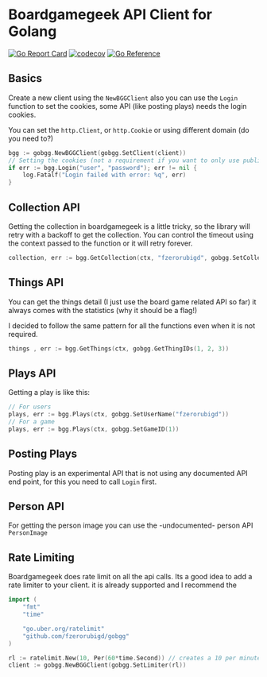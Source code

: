 Boardgamegeek API Client for Golang
===
[![Go Report Card](https://goreportcard.com/badge/github.com/fzerorubigd/gobgg)](https://goreportcard.com/report/github.com/fzerorubigd/gobgg)
[![codecov](https://codecov.io/gh/fzerorubigd/gobgg/branch/master/graph/badge.svg?token=G7VH4EDM0Y)](https://codecov.io/gh/fzerorubigd/gobgg)
[![Go Reference](https://pkg.go.dev/badge/github.com/fzerorubigd/gobgg.svg)](https://pkg.go.dev/github.com/fzerorubigd/gobgg)

Basics
---
Create a new client using the `NewBGGClient` also you can use the `Login` function 
to set the cookies, some API (like posting plays) needs the login cookies. 

You can set the `http.Client`, or `http.Cookie` or using different domain (do you need to?)

```go
bgg := gobgg.NewBGGClient(gobgg.SetClient(client))
// Setting the cookies (not a requirement if you want to only use public API)
if err := bgg.Login("user", "password"); err != nil {
	log.Fatalf("Login failed with error: %q", err)	
}
```
Collection API
---
Getting the collection in boardgamegeek is a little tricky, so the library will retry with a backoff
to get the collection. You can control the timeout using the context passed to the function 
or it will retry forever. 

```go 
collection, err := bgg.GetCollection(ctx, "fzerorubigd", gobgg.SetCollectionTypes(gobgg.CollectionTypeOwn))
```

Things API
---
You can get the things detail (I just use the board game related API so far) it always 
comes with the statistics (why it should be a flag!)

I decided to follow the same pattern for all the functions even when it is not required. 

```go
things , err := bgg.GetThings(ctx, gobgg.GetThingIDs(1, 2, 3))
```

Plays API
---

Getting a play is like this: 
```go 
// For users
plays, err := bgg.Plays(ctx, gobgg.SetUserName("fzerorubigd"))
// For a game
plays, err := bgg.Plays(ctx, gobgg.SetGameID(1))
```

Posting Plays
---
Posting play is an experimental API that is not using any documented API end point, for this 
you need to call `Login` first. 

Person API
---
For getting the person image you can use the -undocumented- person API `PersonImage`

Rate Limiting 
---

Boardgamegeek does rate limit on all the api calls. Its a good idea to add a rate limiter to your client. 
it is already supported and I recommend the 

```go
import (
	"fmt"
	"time"

	"go.uber.org/ratelimit"
	"github.com/fzerorubigd/gobgg"
)

rl := ratelimit.New(10, Per(60*time.Second)) // creates a 10 per minutes rate limiter.
client := gobgg.NewBGGClient(gobgg.SetLimiter(rl))
```
